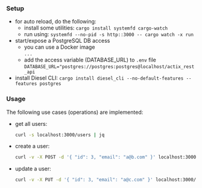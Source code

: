 
### Setup

- for auto reload, do the following:
    - install some utilities: `cargo install systemfd cargo-watch`
    - run using: `systemfd --no-pid -s http::3000 -- cargo watch -x run`
- start/expose a PostgreSQL DB access
  - you can use a Docker image<br/>
    `...`
  - add the access variable (DATABASE_URL) to `.env` file<br/>
    `DATABASE_URL="postgres://postgres:postgres@localhost/actix_rest_api`
- install Diesel CLI: `cargo install diesel_cli --no-default-features --features postgres`


### Usage

The following use cases (operations) are implemented:
- get all users:
  ```bash
  curl -s localhost:3000/users | jq
  ```
- create a user:
  ```bash
  curl -v -X POST -d '{ "id": 3, "email": "a@b.com" }' localhost:3000/users -H "content-type: application/json"
  ```
- update a user:
  ```bash
  curl -v -X PUT -d '{ "id": 3, "email": "a@c.com" }' localhost:3000/users -H "content-type: application/json"
  ```

